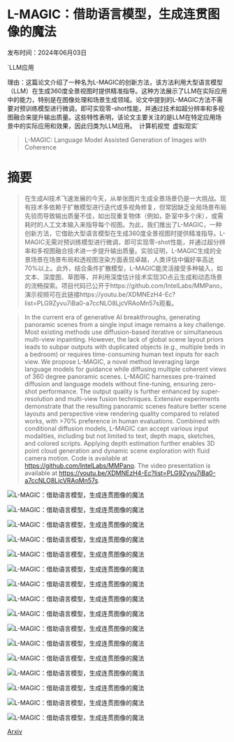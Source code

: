 # L-MAGIC：借助语言模型，生成连贯图像的魔法

发布时间：2024年06月03日

`LLM应用

理由：这篇论文介绍了一种名为L-MAGIC的创新方法，该方法利用大型语言模型（LLM）在生成360度全景视图时提供精准指导。这种方法展示了LLM在实际应用中的能力，特别是在图像处理和场景生成领域。论文中提到的L-MAGIC方法不需要对预训练模型进行微调，即可实现零-shot性能，并通过技术如超分辨率和多视图融合来提升输出质量。这些特性表明，该论文主要关注的是LLM在特定应用场景中的实际应用和效果，因此归类为LLM应用。` `计算机视觉` `虚拟现实`

> L-MAGIC: Language Model Assisted Generation of Images with Coherence

# 摘要

> 在生成AI技术飞速发展的今天，从单张图片生成全景场景仍是一大挑战。现有技术多依赖于扩散模型进行迭代或多视角修复，但常因缺乏全局场景布局先验而导致输出质量不佳，如出现重复物体（例如，卧室中多个床），或需耗时的人工文本输入来指导每个视图。为此，我们推出了L-MAGIC，一种创新方法，它借助大型语言模型在生成360度全景视图时提供精准指导。L-MAGIC无需对预训练模型进行微调，即可实现零-shot性能，并通过超分辨率和多视图融合技术进一步提升输出质量。实验证明，L-MAGIC生成的全景场景在场景布局和透视图渲染方面表现卓越，人类评估中偏好率高达70%以上。此外，结合条件扩散模型，L-MAGIC能灵活接受多种输入，如文本、深度图、草图等，并利用深度估计技术实现3D点云生成和动态场景的流畅探索。项目代码已公开于https://github.com/IntelLabs/MMPano，演示视频可在此链接https://youtu.be/XDMNEzH4-Ec?list=PLG9Zyvu7iBa0-a7ccNLO8LjcVRAoMn57s观看。

> In the current era of generative AI breakthroughs, generating panoramic scenes from a single input image remains a key challenge. Most existing methods use diffusion-based iterative or simultaneous multi-view inpainting. However, the lack of global scene layout priors leads to subpar outputs with duplicated objects (e.g., multiple beds in a bedroom) or requires time-consuming human text inputs for each view. We propose L-MAGIC, a novel method leveraging large language models for guidance while diffusing multiple coherent views of 360 degree panoramic scenes. L-MAGIC harnesses pre-trained diffusion and language models without fine-tuning, ensuring zero-shot performance. The output quality is further enhanced by super-resolution and multi-view fusion techniques. Extensive experiments demonstrate that the resulting panoramic scenes feature better scene layouts and perspective view rendering quality compared to related works, with >70% preference in human evaluations. Combined with conditional diffusion models, L-MAGIC can accept various input modalities, including but not limited to text, depth maps, sketches, and colored scripts. Applying depth estimation further enables 3D point cloud generation and dynamic scene exploration with fluid camera motion. Code is available at https://github.com/IntelLabs/MMPano. The video presentation is available at https://youtu.be/XDMNEzH4-Ec?list=PLG9Zyvu7iBa0-a7ccNLO8LjcVRAoMn57s.

![L-MAGIC：借助语言模型，生成连贯图像的魔法](../../../paper_images/2406.01843/x1.png)

![L-MAGIC：借助语言模型，生成连贯图像的魔法](../../../paper_images/2406.01843/x2.png)

![L-MAGIC：借助语言模型，生成连贯图像的魔法](../../../paper_images/2406.01843/x3.png)

![L-MAGIC：借助语言模型，生成连贯图像的魔法](../../../paper_images/2406.01843/x4.png)

![L-MAGIC：借助语言模型，生成连贯图像的魔法](../../../paper_images/2406.01843/x5.png)

![L-MAGIC：借助语言模型，生成连贯图像的魔法](../../../paper_images/2406.01843/x6.png)

![L-MAGIC：借助语言模型，生成连贯图像的魔法](../../../paper_images/2406.01843/x7.png)

![L-MAGIC：借助语言模型，生成连贯图像的魔法](../../../paper_images/2406.01843/x8.png)

![L-MAGIC：借助语言模型，生成连贯图像的魔法](../../../paper_images/2406.01843/x9.png)

![L-MAGIC：借助语言模型，生成连贯图像的魔法](../../../paper_images/2406.01843/x10.png)

![L-MAGIC：借助语言模型，生成连贯图像的魔法](../../../paper_images/2406.01843/x11.png)

![L-MAGIC：借助语言模型，生成连贯图像的魔法](../../../paper_images/2406.01843/x12.png)

![L-MAGIC：借助语言模型，生成连贯图像的魔法](../../../paper_images/2406.01843/x13.png)

![L-MAGIC：借助语言模型，生成连贯图像的魔法](../../../paper_images/2406.01843/x14.png)

![L-MAGIC：借助语言模型，生成连贯图像的魔法](../../../paper_images/2406.01843/x15.png)

![L-MAGIC：借助语言模型，生成连贯图像的魔法](../../../paper_images/2406.01843/x17.png)

[Arxiv](https://arxiv.org/abs/2406.01843)